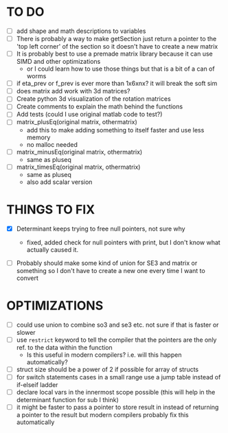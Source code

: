 # TO DO
- [ ] add shape and math descriptions to variables
- [ ] There is probably a way to make getSection just return a pointer to the 'top left corner' of the section so it doesn't have to create a new matrix
- [ ] It is probably best to use a premade matrix library because it can use SIMD and other optimizations
  - or I could learn how to use those things but that is a bit of a can of worms
- [ ] if eta_prev or f_prev is ever more than 1x6xnx? it will break the soft sim
- [ ] does matrix add work with 3d matrices?
- [ ] Create python 3d visualization of the rotation matrices
- [ ] Create comments to explain the math behind the functions
- [ ] Add tests (could I use original matlab code to test?)
- [ ] matrix_plusEq(original matrix, othermatrix)
  - add this to make adding something to itself faster and use less memory
  - no malloc needed
- [ ] matrix_minusEq(original matrix, othermatrix)
  - same as pluseq
- [ ] matrix_timesEq(original matrix, othermatrix)
  - same as pluseq
  - also add scalar version


# THINGS TO FIX
- [x] Determinant keeps trying to free null pointers, not sure why
  - fixed, added check for null pointers with print, but I don't know what actually caused it.
- [ ] Probably should make some kind of union for SE3 and matrix or something so I don't have to create a new one every time I want to convert


# OPTIMIZATIONS
- [ ] could use union to combine so3 and se3 etc. not sure if that is faster or slower
- [ ] use `restrict` keyword to tell the compiler that the pointers are the only ref. to the data within the function
  - Is this useful in modern compilers? i.e. will this happen automatically?
- [ ] struct size should be a power of 2 if possible for array of structs
- [ ] for switch statements cases in a small range use a jump table instead of if-elseif ladder
- [ ] declare local vars in the innermost scope possible (this will help in the determinant function for sub I think)
- [ ] it might be faster to pass a pointer to store result in instead of returning a pointer to the result but modern compilers probably fix this automatically 